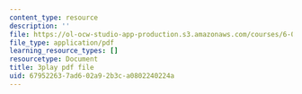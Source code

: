 ```yaml
---
content_type: resource
description: ''
file: https://ol-ocw-studio-app-production.s3.amazonaws.com/courses/6-0001-introduction-to-computer-science-and-programming-in-python-fall-2016/679522637ad602a92b3ca0802240224a_qq7I2MQNrtU.pdf
file_type: application/pdf
learning_resource_types: []
resourcetype: Document
title: 3play pdf file
uid: 67952263-7ad6-02a9-2b3c-a0802240224a
---
```

